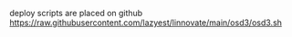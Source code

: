 deploy scripts are placed on github
https://raw.githubusercontent.com/lazyest/linnovate/main/osd3/osd3.sh